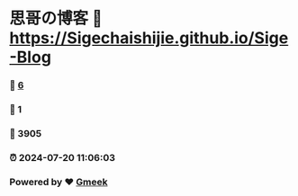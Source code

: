 # 思哥の博客 :link: https://Sigechaishijie.github.io/Sige-Blog 
### :page_facing_up: [6](https://Sigechaishijie.github.io/Sige-Blog/tag.html) 
### :speech_balloon: 1 
### :hibiscus: 3905 
### :alarm_clock: 2024-07-20 11:06:03 
### Powered by :heart: [Gmeek](https://github.com/Meekdai/Gmeek)
